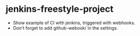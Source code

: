 # jenkins-freestyle-project
* Show example of CI with jenkins, triggered with webhooks.
* Don't forget to add github-webook/ in the settings.
